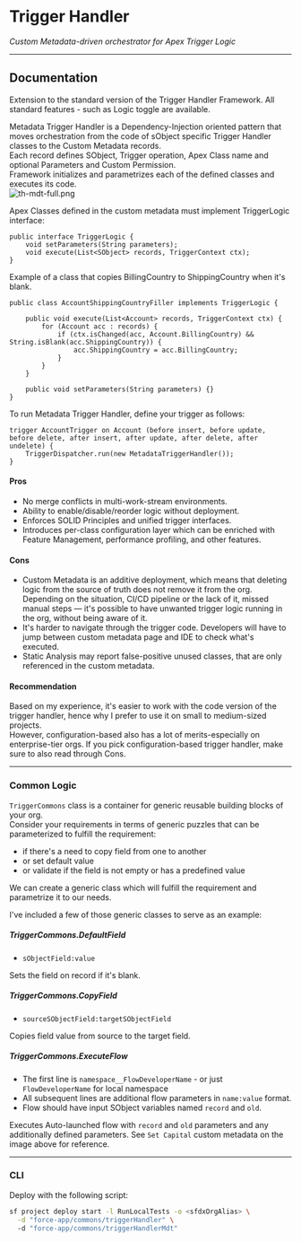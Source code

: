 # Trigger Handler
*Custom Metadata-driven orchestrator for Apex Trigger Logic*

---
## Documentation
Extension to the standard version of the Trigger Handler Framework. All standard features - such as Logic toggle are available.

Metadata Trigger Handler is a Dependency-Injection oriented pattern that moves orchestration from the code of sObject specific Trigger Handler classes to the
Custom Metadata records.  
Each record defines SObject, Trigger operation, Apex Class name and optional Parameters and Custom Permission.  
Framework initializes and parametrizes each of the defined classes and executes its code.   
![th-mdt-full.png](/img/th-mdt-full.png)

Apex Classes defined in the custom metadata must implement TriggerLogic interface:
```apex
public interface TriggerLogic {
    void setParameters(String parameters);
    void execute(List<SObject> records, TriggerContext ctx);
}
```

Example of a class that copies BillingCountry to ShippingCountry when it's blank.
```apex
public class AccountShippingCountryFiller implements TriggerLogic {

    public void execute(List<Account> records, TriggerContext ctx) {
        for (Account acc : records) {
            if (ctx.isChanged(acc, Account.BillingCountry) && String.isBlank(acc.ShippingCountry)) {
                acc.ShippingCountry = acc.BillingCountry;
            }
        }
    }

    public void setParameters(String parameters) {}
}
```

To run Metadata Trigger Handler, define your trigger as follows:
```apex
trigger AccountTrigger on Account (before insert, before update, before delete, after insert, after update, after delete, after undelete) {
    TriggerDispatcher.run(new MetadataTriggerHandler());
}
```

#### Pros
- No merge conflicts in multi-work-stream environments.
- Ability to enable/disable/reorder logic without deployment.
- Enforces SOLID Principles and unified trigger interfaces.
- Introduces per-class configuration layer which can be enriched with Feature Management, performance profiling, and other features.

#### Cons
- Custom Metadata is an additive deployment, which means that deleting logic from the source of truth does not remove it from the org.
  Depending on the situation, CI/CD pipeline or the lack of it, missed manual steps — it's possible to have unwanted trigger logic running in the org, without
  being aware of it.
- It's harder to navigate through the trigger code. Developers will have to jump between custom metadata page and IDE to check what's executed.
- Static Analysis may report false-positive unused classes, that are only referenced in the custom metadata.

#### Recommendation
Based on my experience, it's easier to work with the code version of the trigger handler, hence why I prefer to use it on small to medium-sized projects.  
However, configuration-based also has a lot of merits-especially on enterprise-tier orgs. If you pick configuration-based trigger handler, make sure to also
read through Cons.


---
### Common Logic
`TriggerCommons` class is a container for generic reusable building blocks of your org.  
Consider your requirements in terms of generic puzzles that can be parameterized to fulfill the requirement:
- if there's a need to copy field from one to another
- or set default value
- or validate if the field is not empty or has a predefined value

We can create a generic class which will fulfill the requirement and parametrize it to our needs.

I've included a few of those generic classes to serve as an example:

##### TriggerCommons.DefaultField
- `sObjectField:value`

Sets the field on record if it's blank.

##### TriggerCommons.CopyField
- `sourceSObjectField:targetSObjectField`

Copies field value from source to the target field.

##### TriggerCommons.ExecuteFlow
- The first line is `namespace__FlowDeveloperName` - or just `FlowDeveloperName` for local namespace
- All subsequent lines are additional flow parameters in `name:value` format.
- Flow should have input SObject variables named `record` and `old`.

Executes Auto-launched flow with `record` and `old` parameters and any additionally defined parameters.
See `Set Capital` custom metadata on the image above for reference.

---
### CLI

Deploy with the following script:
```bash
sf project deploy start -l RunLocalTests -o <sfdxOrgAlias> \
  -d "force-app/commons/triggerHandler" \ 
  -d "force-app/commons/triggerHandlerMdt"
```
